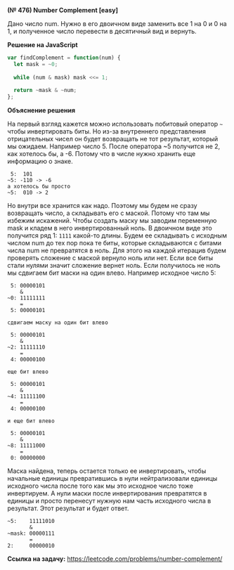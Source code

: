 **(№ 476) Number Complement [easy]**

Дано число num. Нужно в его двоичном виде заменить все 1 на 0 и 0 на 1, и полученное число перевести в десятичный вид и вернуть.

**Решение на JavaScript**

```javascript
var findComplement = function(num) {
  let mask = ~0;
  
  while (num & mask) mask <<= 1;
  
  return ~mask & ~num;
};
```

**Объяснение решения**

На первый взгляд кажется можно использовать побитовый оператор `~` чтобы инвертировать биты. Но из-за внутреннего представления отрицательных чисел он будет возвращать не тот результат, который мы ожидаем. Например число 5. После оператора ~5 получится не 2, как хотелось бы, а -6. Потому что в числе нужно хранить еще информацию о знаке.
```
 5:  101
~5: -110 -> -6
а хотелось бы просто 
~5:  010 -> 2 
```
Но внутри все хранится как надо. Поэтому мы будем не сразу возвращать число, а складывать его с маской. Потому что там мы избежим искажений. Чтобы создать маску мы заводим переменную mask и кладем в него инвертированный ноль. В двоичном виде это получится ряд 1: `1111` какой-то длины. Будем ее складывать с исходным числом num до тех пор пока те биты, которые складываются с битами числа num не превратятся в ноль. Для этого на каждой итерацив будем проверять сложение с маской вернуло ноль или нет. Если все биты стали нулями значит сложение вернет ноль. Если получилось не ноль мы сдвигаем бит маски на один влево. Например исходное число 5:
```
 5: 00000101
    &
~0: 11111111
    =
 5: 00000101

сдвигаем маску на один бит влево

 5: 00000101
    &
~2: 11111110
    =
 4: 00000100

еще бит влево

 5: 00000101
    &
~4: 11111100
    =
 4: 00000100

и еще бит влево

 5: 00000101
    &
~8: 11111000
    =
 0: 00000000
```
Маска найдена, теперь остается только ее инвертировать, чтобы начальные единицы превратившись в нули нейтрализовали единицы исходного числа после того как мы это исходное число тоже инвертируем. А нули маски после инвертирования превратятся в единицы и просто перенесут нужную нам часть исходного числа в результат. Этот результат и будет ответ.
```
~5:    11111010
       &
~mask: 00000111
       =
2:     00000010
```

**Ссылка на задачу:** https://leetcode.com/problems/number-complement/